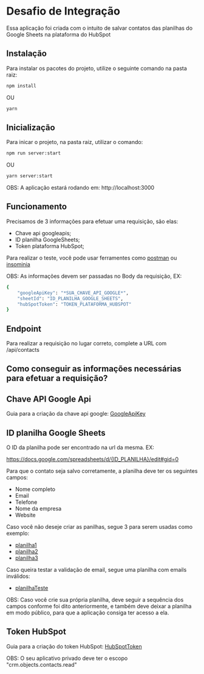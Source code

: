 # Desafio de Integração

Essa aplicação foi criada com o intuito de salvar contatos das planilhas do Google Sheets na plataforma do HubSpot

## Instalação

Para instalar os pacotes do projeto, utilize o seguinte comando na pasta raiz:
```bash
npm install
```
OU
```bash
yarn
```

## Inicialização
Para inicar o projeto, na pasta raiz, utilizar o comando:
```bash
npm run server:start
```
OU
```bash
yarn server:start
```
OBS: A aplicação estará rodando em: http://localhost:3000


## Funcionamento
Precisamos de 3 informações para efetuar uma requisição, são elas:

 - Chave api googleapis;
 - ID planilha GoogleSheets;
 - Token plataforma HubSpot;


Para realizar o teste, você pode usar ferramentes como [postman](https://www.postman.com/downloads/) ou [insominia](https://insomnia.rest/download)

OBS: As informações devem ser passadas no Body da requisição, EX:
```bash
{
    "googleApiKey": "*SUA_CHAVE_API_GOOGLE*",
    "sheetId": "ID_PLANILHA_GOOGLE_SHEETS",
    "hubSpotToken": "TOKEN_PLATAFORMA_HUBSPOT"
}
```

## Endpoint 

Para realizar a requisição no lugar correto, complete a URL com /api/contacts

## Como conseguir as informações necessárias para efetuar a requisição?

## Chave API Google Api

Guia para a criação da chave api google: [GoogleApiKey](https://support.google.com/googleapi/answer/6158862?hl=en)

## ID planilha Google Sheets

O ID da planilha pode ser encontrado na url da mesma. EX:

https://docs.google.com/spreadsheets/d/{ID_PLANILHA}/edit#gid=0


Para que o contato seja salvo corretamente, a planilha deve ter os seguintes campos:

- Nome completo
- Email
- Telefone
- Nome da empresa
- Website

Caso você não deseje criar as panilhas, segue 3 para serem usadas como exemplo:

- [planilha1](https://docs.google.com/spreadsheets/d/1YgvbwceX-Fbl6q5XtUQ-HWHaw37XxFsIsWkKCZV9JXE/edit#gid=0) 
- [planilha2](https://docs.google.com/spreadsheets/d/18cERsZkVOienhlYrqcunleIddT73SWTzuUH8i_xRNCM/edit#gid=0)
- [planilha3](https://docs.google.com/spreadsheets/d/1iMRJeDjX9LXCtw2Ys4h17wv8jryFCC1HfxHr06jjDqw/edit#gid=0)

Caso queira testar a validação de email, segue uma planilha com emails inválidos:

- [planilhaTeste](https://docs.google.com/spreadsheets/d/1QNVDg6ZkDXeJNqfSJZPUnoMLrNdIvXkWun5GceWn4EI/edit#gid=0)


OBS: Caso você crie sua própria planilha, deve seguir a sequência dos campos conforme foi dito anteriormente, e também deve deixar a planilha em modo público, para que a aplicação consiga ter acesso a ela.

## Token HubSpot

Guia para a criação do token HubSpot: [HubSpotToken](https://knowledge.hubspot.com/pt/integrations/how-do-i-get-my-hubspot-api-key#:~:text=Na%20sua%20conta%20da%20HubSpot,em%20Gerar%20chave%20de%20API.)

OBS: O seu aplicativo privado deve ter o escopo "crm.objects.contacts.read"